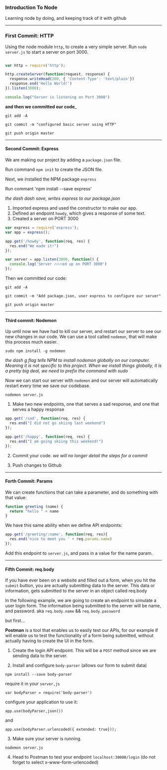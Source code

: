 ### Introduction To Node
Learning node by doing, and keeping track of it with github

---
### First Commit: HTTP
Using the node module `http`, to create a very simple server.
Run `node server.js` to start a server on port 3000.

```js

var http = require('http');

http.createServer(function(request, response) {
  response.writeHead(200, { 'Content-Type': 'text/plain'})
  response.end('Hello World!')
}).listen(3000);

console.log("Server is listening on Port 3000")
```

__and then we committed our code___

`git add -A`

`git commit -m "configured basic server using HTTP"`

`git push origin master`

----
#### Second Commit: Express
We are making our project by adding a `package.json` file.

Run command `npm init` to create the JSON file.

Next, we installed the NPM package `express`

Run commant 'npm install --save express'

*the dash dash save, writes express to our package.json*

1) Imported express and used the constructor to make our app.
2) Defined an endpoint `howdy`, which gives a response of some text.
3) Created a server on PORT 3000

```js
var express = require('express');
var app = express();

app.get('/howdy', function(req, res) {
  res.end("We made it!")
});

var server = app.listen(3000, function() {
  console.log('Server 🔥🔥🔥ed up on PORT 3000')
});
```
Then we committed our code:

`git add -A`

`git commit -m "Add package.json, user express to configure our server"`

`git push origin master`

----
#### Third commit: Nodemon
Up until now we have had to kill our server, and restart our server to see our new changes in our code. We can use a tool called `nodemon`, that will make this process much easier.

`sudo npm install -g nodemon`

*the dash g flag tells NPM to install nodemon globally on our computer. Meaning it is not specific to this project. When we install things globally, it is a pretty big deal, we need to prefix the command with sudo*

Now we can start our server with `nodemon` and our server will automatically restart every time we save our codebase.

`nodemon server.js`


1) Make two new endpoints, one that serves a sad response, and one that serves a happy response
```js
app.get('/sad', function(req, res) {
  res.end("I did not go skiing last weekend")
});

app.get('/happy', function(req, res) {
  res.end("I am going skiing this weekend!")
});
```

2) Commit your code. *we will no longer detail the steps for a commit*

3) Push changes to Github

----
#### Forth Commit: Params
We can create functions that can take a parameter, and do something with that value:
```js
function greeting (name) {
  return "hello " + name
}
```
We have this same ability when we define API endpoints:
```js
app.get('/greeting/:name', function(req, res){
  res.end('nice to meet you ' + req.params.name)
});
```
Add this endpoint to `server.js`, and pass in a value for the name param.

----
#### Fifth Commit: req.body
If you have ever been on a website and filled out a form, when you hit the `submit` button, you are actually submitting data to the server. This data or information, gets submitted to the server in an object called req.body

In the following example, we are going to create an endpoint to simulate a user login form. The information being submitted to the server will be name, and password. aka `req.body.name` && `req.body.password`

but first...

__Postman__ is a tool that enables us to easily test our APIs, for our example if will enable us to test the functionality of a form being submitted, without actually having to create the UI in the form.

1) Create the login API endpoint. This will be a `POST` method since we are sending data to the server.


2) Install and configure `body-parser` (allows our form to submit data)

`npm install --save body-parser`

require it in your `server,js`

`var bodyParser = require('body-parser')`

configure your application to use it:

`app.use(bodyParser,json())`

and

`app.use(bodyParser.urlencoded({ extended: true}));`

3) Make sure your server is running.

`nodemon server.js`

4) Head to Postman to test your endpoint `localhost:30000/login` (do not forget to select x-www-form-urlencoded)

